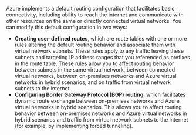 

Azure implements a default routing configuration that facilitates basic connectivity, including ability to reach the internet and communicate with other resources on the same or directly connected virtual networks. You can modify this default configuration in two ways:

- **Creating user-defined routes**, which are route tables with one or more rules altering the default routing behavior and associate them with virtual network subnets. These rules apply to any traffic leaving these subnets and targeting IP address ranges that you referenced as prefixes in the route table. These rules allow you to affect routing behavior between subnets in the same virtual network, between connected virtual networks, between on-premises networks and Azure virtual networks in hybrid scenarios, and on traffic from virtual network subnets to the internet.
- **Configuring Border Gateway Protocol (BGP) routing**, which facilitates dynamic route exchange between on-premises networks and Azure virtual networks in hybrid scenarios. This allows you to affect routing behavior between on-premises networks and Azure virtual networks in hybrid scenarios and traffic from virtual network subnets to the internet (for example, by implementing forced tunneling).
